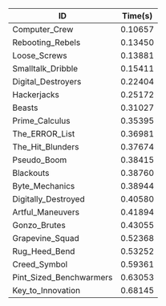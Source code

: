 |ID|Time(s)|
|-|-|
|Computer_Crew|0.10657|
|Rebooting_Rebels|0.13450|
|Loose_Screws|0.13881|
|Smalltalk_Dribble|0.15411|
|Digital_Destroyers|0.22404|
|Hackerjacks|0.25172|
|Beasts|0.31027|
|Prime_Calculus|0.35395|
|The_ERROR_List|0.36981|
|The_Hit_Blunders|0.37674|
|Pseudo_Boom|0.38415|
|Blackouts|0.38760|
|Byte_Mechanics|0.38944|
|Digitally_Destroyed|0.40580|
|Artful_Maneuvers|0.41894|
|Gonzo_Brutes|0.43055|
|Grapevine_Squad|0.52368|
|Rug_Heed_Bend|0.53252|
|Creed_Symbol|0.59361|
|Pint_Sized_Benchwarmers|0.63053|
|Key_to_Innovation|0.68145|
